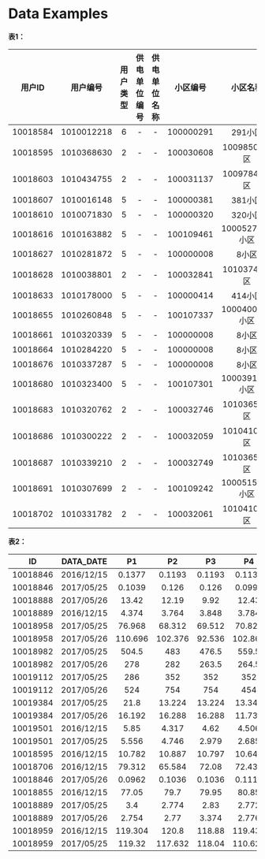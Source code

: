 # Data Examples

__表1：__

|用户ID|用户编号|用户类型|供电单位编号|供电单位名称|小区编号|小区名称|
|:---:|:---:|:---:|:---:|:---:|:---:|:---:|
|10018584|1010012218|6|-|-|100000291|291小区|
|10018595|1010368630|2|-|-|100030608|10098502小区|
|10018603|1010434755|2|-|-|100031137|10097847小区|
|10018607|1010016148|5|-|-|100000381|381小区|
|10018610|1010071830|5|-|-|100000320|320小区|
|10018616|1010163882|5|-|-|100109461|1000527453小区|
|10018627|1010281872|5|-|-|100000008|8小区|
|10018628|1010038801|2|-|-|100032841|10103747小区|
|10018633|1010178000|5|-|-|100000414|414小区|
|10018655|1010260848|5|-|-|100107337|1000400003小区|
|10018661|1010320339|5|-|-|100000008|8小区|
|10018664|1010284220|5|-|-|100000008|8小区|
|10018676|1010337287|5|-|-|100000008|8小区|
|10018680|1010323400|5|-|-|100107301|1000391735小区|
|10018683|1010320762|2|-|-|100032746|10103651小区|
|10018686|1010300222|2|-|-|100032059|10104101小区|
|10018687|1010339210|2|-|-|100032749|10103654小区|
|10018691|1010307699|2|-|-|100109242|1000515047小区|
|10018702|1010331782|2|-|-|100032061|10104104小区|

__表2：__

|ID|DATA_DATE|P1|P2|P3|P4|P5|P6|...|P96|
|:---:|:---:|:---:|:---:|:---:|:---:|:---:|:---:|:---:|:---:|
|10018846|2016/12/15|0.1377|0.1193|0.1193|0.1139|0.1139|0.1275|...|0.1039|
|10018846|2017/05/25|0.1039|0.126|0.126|0.0997|0.0997|0.1215|...|0.0962|
|10018888|2017/05/26|13.42|12.19|9.92|12.43|10.635|11.285|...|0|
|10018889|2016/12/15|4.374|3.764|3.848|3.784|3.788|4.354|...|2.812|
|10018958|2017/05/25|76.968|68.312|69.512|70.824|67.488|65.288|...|115.88|
|10018958|2017/05/26|110.696|102.376|92.536|102.864|90.416|89.288|...|0|
|10018982|2017/05/25|504.5|483|476.5|559.5|469|260|...|293|
|10018982|2017/05/26|278|282|263.5|264.5|255|241.5|...|0|
|10019112|2017/05/25|286|352|352|352|352|350|...|524|
|10019112|2017/05/26|524|754|754|454|454|558|...|0|
|10019384|2017/05/25|21.8|13.224|13.224|13.344|13.344|11.496|...|16.192|
|10019384|2017/05/26|16.192|16.288|16.288|11.736|11.736|12|...|0|
|10019501|2016/12/15|5.85|4.317|4.62|4.506|4.191|1.983|...|7.962|
|10019501|2017/05/25|5.556|4.746|2.979|2.685|2.652|2.601|...|9.024|
|10018595|2016/12/15|10.782|10.887|10.797|10.647|10.812|10.452|...|10.893|
|10018706|2016/12/15|79.312|65.584|72.08|72.432|67.888|70.488|...|80.344|
|10018846|2017/05/26|0.0962|0.1036|0.1036|0.1116|0.1116|0.0866|...|0|
|10018855|2016/12/15|77.05|79.7|79.95|80.85|78.1|79.65|...|35.9|
|10018889|2017/05/25|3.4|2.774|2.83|2.772|2.762|3.402|...|3.332|
|10018889|2017/05/26|2.754|2.77|3.374|2.776|2.726|3.628|...|0|
|10018959|2016/12/15|119.304|120.8|118.88|119.432|117.28|115.696|...|121.584|
|10018959|2017/05/25|119.32|117.632|118.04|110.624|117.744|116.456|...|121.368|
